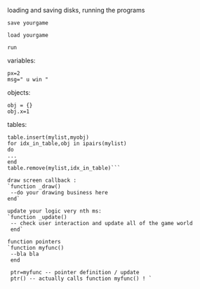 loading and saving disks, running the programs

`save yourgame
`

`load yourgame
`

`run
`

variables:
```
px=2
msg=" u win "
```

objects:
```
obj = {}
obj.x=1
```

tables:
```mylist = {}
table.insert(mylist,myobj)
for idx_in_table,obj in ipairs(mylist)
do
...
end
table.remove(mylist,idx_in_table)```

draw screen callback :
`function _draw()
 --do your drawing business here 
end`

update your logic very nth ms:
`function _update()
 -- check user interaction and update all of the game world 
 end`

function pointers 
`function myfunc()
 --bla bla
 end
 
 ptr=myfunc -- pointer definition / update
 ptr() -- actually calls function myfunc() ! `
 

